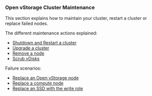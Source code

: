 ### Open vStorage Cluster Maintenance

This section explains how to maintain your cluster, restart a cluster or replace failed nodes.

The different maintenance actions explained:
* [Shutdown and Restart a cluster](shutdownrestart.md)
* [Upgrade a cluster](upgrade.md)
* [Remove a node](removenode.md)
* [Scrub vDisks](scrubbing.md)

Failure scenarios:
* [Replace an Open vStorage node](replacenode.md)
* [Replace a compute node](replacecpu.md)
* [Replace an SSD with the write role](replacewrite.md)

